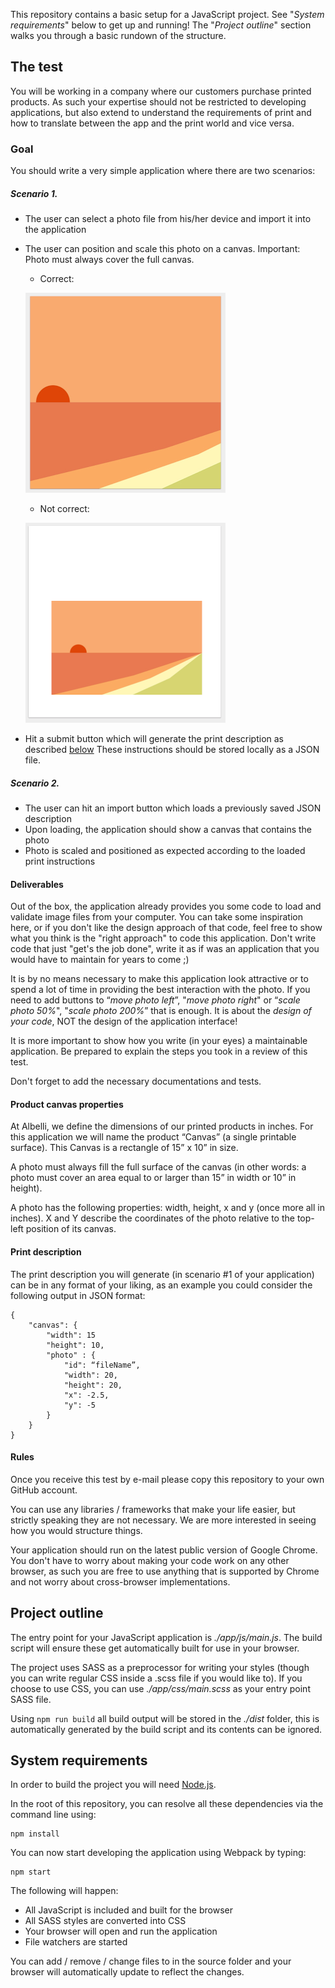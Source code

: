 This repository contains a basic setup for a JavaScript project.
See "_System requirements_" below to get up
and running! The "_Project outline_" section walks you through a basic
rundown of the structure.

## The test

You will be working in a company where our customers purchase
printed products. As such your expertise should not be restricted to
developing applications, but also extend to understand the requirements
of print and how to translate between the app and the print world and
vice versa.

### Goal

You should write a very simple application where there are two scenarios:

##### Scenario 1.

- The user can select a photo file from his/her device and import it into the application
- The user can position and scale this photo on a canvas. Important: Photo must always cover the full canvas.

  - Correct:

  ![correct](./doc/correct.png)

  - Not correct:

  ![not correct](./doc/not_correct.png)

- Hit a submit button which will generate the print description as described [below](https://github.com/albumprinter/software-engineer-js-test/tree/photo-editor#print-description)
  These instructions should be stored locally as a JSON file.

##### Scenario 2.

- The user can hit an import button which loads a previously saved JSON description
- Upon loading, the application should show a canvas that contains the photo
- Photo is scaled and positioned as expected according to the loaded print instructions

#### Deliverables

Out of the box, the application already provides you some code to load
and validate image files from your computer. You can take some inspiration
here, or if you don't like the design approach of that code, feel free
to show what you think is the "right approach" to code this application.
Don't write code that just "get's the job done", write it as if was an
application that you would have to maintain for years to come ;)

It is by no means necessary to make this application look attractive or
to spend a lot of time in providing the best interaction with the photo.
If you need to add buttons to “_move photo left_”, "_move photo right_" or
“_scale photo 50%_", "_scale photo 200%_” that is enough. It is about the
_design of your code_, NOT the design of the application interface!

It is more important to show how you write (in your eyes) a maintainable
application. Be prepared to explain the steps you took in a review of this test.

Don't forget to add the necessary documentations and tests.

#### Product canvas properties

At Albelli, we define the dimensions of our printed products in inches.
For this application we will name the product “Canvas” (a single printable surface).
This Canvas is a rectangle of 15” x 10” in size.

A photo must always fill the full surface of the canvas (in other words:
a photo must cover an area equal to or larger than 15” in width or 10” in height).

A photo has the following properties: width, height, x and y (once more
all in inches). X and Y describe the coordinates of the photo relative
to the top-left position of its canvas.

#### Print description

The print description you will generate (in scenario #1 of your application)
can be in any format of your liking, as an example you could consider
the following output in JSON format:

    {
        "canvas": {
            "width": 15
            "height": 10,
            "photo" : {
                "id": “fileName”,
                "width": 20,
                "height": 20,
                "x": -2.5,
                "y": -5
            }
        }
    }

#### Rules

Once you receive this test by e-mail please copy this repository to
your own GitHub account.

You can use any libraries / frameworks that make your life easier, but strictly speaking they are not necessary.
We are more interested in seeing how you would structure things.

Your application should run on the latest public version of Google Chrome.
You don't have to worry about making your code work on any other browser, as
such you are free to use anything that is supported by Chrome and not worry
about cross-browser implementations.

## Project outline

The entry point for your JavaScript application is _./app/js/main.js_. The build script
will ensure these get automatically built for use in your browser.

The project uses SASS as a preprocessor for writing your styles (though you can
write regular CSS inside a .scss file if you would like to). If you choose to use CSS,
you can use _./app/css/main.scss_ as your entry point SASS file.

Using `npm run build` all build output will be stored in the _./dist_ folder, this is
automatically generated by the build script and its contents can be ignored.

## System requirements

In order to build the project you will need [Node.js](https://nodejs.org/en/).

In the root of this repository, you can resolve all these dependencies via
the command line using:

    npm install

You can now start developing the application using Webpack by typing:

    npm start

The following will happen:

- All JavaScript is included and built for the browser
- All SASS styles are converted into CSS
- Your browser will open and run the application
- File watchers are started

You can add / remove / change files to in the source folder and your
browser will automatically update to reflect the changes.
